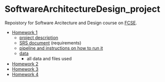 # SoftwareArchitectureDesign_project
Repoistory for Software Arcitecture and Design course on [FCSE](https://www.finki.ukim.mk/en).

- [Homework 1](https://github.com/1vanjordanov/SoftwareArchitectureDesign_project/tree/main/Homework1)
  - [project description](https://github.com/1vanjordanov/SoftwareArchitectureDesign_project/tree/main/Homework1/1-project_description)
  - [SRS document](https://github.com/1vanjordanov/SoftwareArchitectureDesign_project/tree/main/Homework1/2-SRS_document) (requirements)
  - [pipeline and instructions on how to run it](https://github.com/1vanjordanov/SoftwareArchitectureDesign_project/tree/main/Homework1/3-pipeline)
  - [data](https://github.com/1vanjordanov/SoftwareArchitectureDesign_project/tree/main/Homework1/4-data)
    - all data and files used
- [Homework 2](https://github.com/1vanjordanov/SoftwareArchitectureDesign_project/tree/main/Homework2)
- [Homework 3](https://github.com/1vanjordanov/SoftwareArchitectureDesign_project/tree/main/Homework3)
- [Homework 4](https://github.com/1vanjordanov/SoftwareArchitectureDesign_project/tree/main/Homework4)
